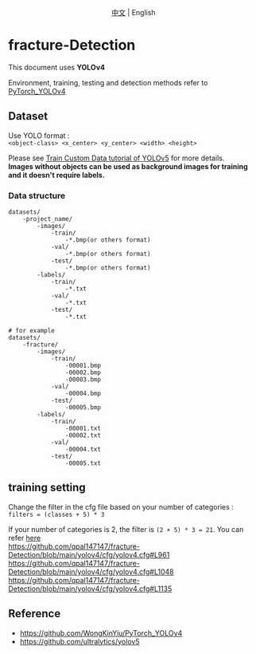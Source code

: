 <div align="center">

[中文](https://github.com/qpal147147/fracture-Detection/blob/main/yolov4/README.md) | English
</div>

# fracture-Detection

This document uses **YOLOv4**

Environment, training, testing and detection methods refer to [PyTorch_YOLOv4](https://github.com/WongKinYiu/PyTorch_YOLOv4)

## Dataset

Use YOLO format :  
`<object-class> <x_center> <y_center> <width> <height>`

Please see [Train Custom Data tutorial of YOLOv5](https://docs.ultralytics.com/tutorials/train-custom-datasets/) for more details.  
**Images without objects can be used as background images for training and it doesn't require labels.**

### Data structure

```text
datasets/
    -project_name/
        -images/
            -train/
                -*.bmp(or others format)
            -val/
                -*.bmp(or others format)
            -test/
                -*.bmp(or others format)
        -labels/
            -train/
                -*.txt
            -val/
                -*.txt
            -test/
                -*.txt

# for example
datasets/
    -fracture/
        -images/
            -train/
                -00001.bmp
                -00002.bmp
                -00003.bmp
            -val/
                -00004.bmp
            -test/
                -00005.bmp
        -labels/
            -train/
                -00001.txt
                -00002.txt
            -val/
                -00004.txt
            -test/
                -00005.txt
```

## training setting

Change the filter in the cfg file based on your number of categories :  
`filters = (classes + 5) * 3`  

If your number of categories is 2, the filter is `(2 + 5) * 3 = 21`. You can refer [here](https://github.com/AlexeyAB/darknet#how-to-train-to-detect-your-custom-objects)  
<https://github.com/qpal147147/fracture-Detection/blob/main/yolov4/cfg/yolov4.cfg#L961>  
<https://github.com/qpal147147/fracture-Detection/blob/main/yolov4/cfg/yolov4.cfg#L1048>  
<https://github.com/qpal147147/fracture-Detection/blob/main/yolov4/cfg/yolov4.cfg#L1135>

## Reference

* <https://github.com/WongKinYiu/PyTorch_YOLOv4>
* <https://github.com/ultralytics/yolov5>
